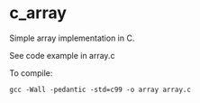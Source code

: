 # c_array
Simple array implementation in C.

See code example in array.c

To compile:
```
gcc -Wall -pedantic -std=c99 -o array array.c
```
